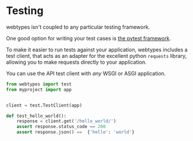 # Testing

webtypes isn't coupled to any particular testing framework.

One good option for writing your test cases is [the pytest framework][pytest].

To make it easier to run tests against your application, webtypes includes
a test client, that acts as an adapter for the excellent python `requests`
library, allowing you to make requests directly to your application.

You can use the API test client with *any* WSGI or ASGI application.

```python
from webtypes import test
from myproject import app


client = test.TestClient(app)

def test_hello_world():
    response = client.get('/hello_world/')
    assert response.status_code == 200
    assert response.json() ==  {'hello': 'world'}
```

[pytest]: https://docs.pytest.org/en/latest/
